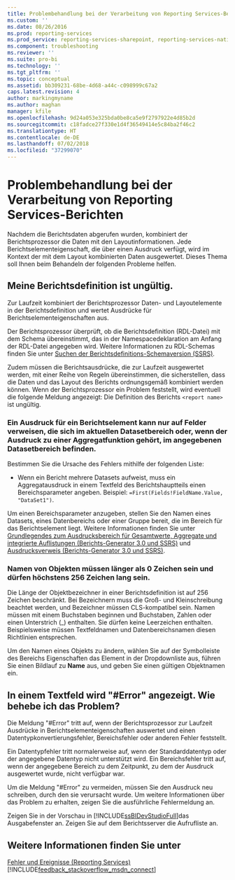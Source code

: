 ```yaml
---
title: Problembehandlung bei der Verarbeitung von Reporting Services-Berichten | Microsoft-Dokumentation
ms.custom: ''
ms.date: 08/26/2016
ms.prod: reporting-services
ms.prod_service: reporting-services-sharepoint, reporting-services-native
ms.component: troubleshooting
ms.reviewer: ''
ms.suite: pro-bi
ms.technology: ''
ms.tgt_pltfrm: ''
ms.topic: conceptual
ms.assetid: bb309231-68be-4d68-a44c-c098999c67a2
caps.latest.revision: 4
author: markingmyname
ms.author: maghan
manager: kfile
ms.openlocfilehash: 9d24a053e325bda0be8ca5e9f2797922e4d85b2d
ms.sourcegitcommit: c18fadce27f330e1d4f36549414e5c84ba2f46c2
ms.translationtype: HT
ms.contentlocale: de-DE
ms.lasthandoff: 07/02/2018
ms.locfileid: "37299070"
---
```

# <a name="troubleshoot-processing-of-reporting-services-reports"></a>Problembehandlung bei der Verarbeitung von Reporting Services-Berichten
Nachdem die Berichtsdaten abgerufen wurden, kombiniert der Berichtsprozessor die Daten mit den Layoutinformationen. Jede Berichtselementeigenschaft, die über einen Ausdruck verfügt, wird im Kontext der mit dem Layout kombinierten Daten ausgewertet. Dieses Thema soll Ihnen beim Behandeln der folgenden Probleme helfen.   
  
## <a name="my-report-definition-is-not-valid"></a>Meine Berichtsdefinition ist ungültig.  
Zur Laufzeit kombiniert der Berichtsprozessor Daten- und Layoutelemente in der Berichtsdefinition und wertet Ausdrücke für Berichtselementeigenschaften aus.   
  
Der Berichtsprozessor überprüft, ob die Berichtsdefinition (RDL-Datei) mit dem Schema übereinstimmt, das in der Namespacedeklaration am Anfang der RDL-Datei angegeben wird. Weitere Informationen zu RDL-Schemas finden Sie unter [Suchen der Berichtsdefinitions-Schemaversion (SSRS)](../../reporting-services/reports/find-the-report-definition-schema-version-ssrs.md).  
  
Zudem müssen die Berichtsausdrücke, die zur Laufzeit ausgewertet werden, mit einer Reihe von Regeln übereinstimmen, die sicherstellen, dass die Daten und das Layout des Berichts ordnungsgemäß kombiniert werden können. Wenn der Berichtsprozessor ein Problem feststellt, wird eventuell die folgende Meldung angezeigt: Die Definition des Berichts `<report name>` ist ungültig.  
  
### <a name="report-item-expressions-can-only-refer-to-fields-within-the-current-dataset-scope-or-if-inside-an-aggregate-the-specified-dataset-scope"></a>Ein Ausdruck für ein Berichtselement kann nur auf Felder verweisen, die sich im aktuellen Datasetbereich oder, wenn der Ausdruck zu einer Aggregatfunktion gehört, im angegebenen Datasetbereich befinden.  
  
Bestimmen Sie die Ursache des Fehlers mithilfe der folgenden Liste:  
* Wenn ein Bericht mehrere Datasets aufweist, muss ein Aggregatausdruck in einem Textfeld des Berichtshauptteils einen Bereichsparameter angeben. Beispiel: `=First(Fields!FieldName.Value, "DataSet1")`.  
  
Um einen Bereichsparameter anzugeben, stellen Sie den Namen eines Datasets, eines Datenbereichs oder einer Gruppe bereit, die im Bereich für das Berichtselement liegt. Weitere Informationen finden Sie unter [Grundlegendes zum Ausdrucksbereich für Gesamtwerte, Aggregate und integrierte Auflistungen (Berichts-Generator 3.0 und SSRS)](../../reporting-services/report-design/expression-scope-for-totals-aggregates-and-built-in-collections.md) und [Ausdrucksverweis (Berichts-Generator 3.0 und SSRS)](../../reporting-services/report-design/expression-reference-report-builder-and-ssrs.md).  
  
### <a name="names-of-objects-must-be-greater-than-0-and-less-than-or-equal-to-256-characters"></a>Namen von Objekten müssen länger als 0 Zeichen sein und dürfen höchstens 256 Zeichen lang sein.  
Die Länge der Objektbezeichner in einer Berichtsdefinition ist auf 256 Zeichen beschränkt. Bei Bezeichnern muss die Groß- und Kleinschreibung beachtet werden, und Bezeichner müssen CLS-kompatibel sein. Namen müssen mit einem Buchstaben beginnen und Buchstaben, Zahlen oder einen Unterstrich (_) enthalten. Sie dürfen keine Leerzeichen enthalten. Beispielsweise müssen Textfeldnamen und Datenbereichsnamen diesen Richtlinien entsprechen.   
  
Um den Namen eines Objekts zu ändern, wählen Sie auf der Symbolleiste des Bereichs Eigenschaften das Element in der Dropdownliste aus, führen Sie einen Bildlauf zu **Name** aus, und geben Sie einen gültigen Objektnamen ein.   
  
## <a name="a-text-box-displays-error-how-do-i-fix-it"></a>In einem Textfeld wird "#Error" angezeigt. Wie behebe ich das Problem?  
Die Meldung "#Error" tritt auf, wenn der Berichtsprozessor zur Laufzeit Ausdrücke in Berichtselementeigenschaften auswertet und einen Datentypkonvertierungsfehler, Bereichsfehler oder anderen Fehler feststellt.   
  
Ein Datentypfehler tritt normalerweise auf, wenn der Standarddatentyp oder der angegebene Datentyp nicht unterstützt wird. Ein Bereichsfehler tritt auf, wenn der angegebene Bereich zu dem Zeitpunkt, zu dem der Ausdruck ausgewertet wurde, nicht verfügbar war.   
  
Um die Meldung "#Error" zu vermeiden, müssen Sie den Ausdruck neu schreiben, durch den sie verursacht wurde. Um weitere Informationen über das Problem zu erhalten, zeigen Sie die ausführliche Fehlermeldung an.   
  
Zeigen Sie in der Vorschau in [!INCLUDE[ssBIDevStudioFull](../../includes/ssbidevstudiofull.md)]das Ausgabefenster an. Zeigen Sie auf dem Berichtsserver die Aufrufliste an. 
  
  
## <a name="see-also"></a>Weitere Informationen finden Sie unter  
[Fehler und Ereignisse (Reporting Services)](../../reporting-services/troubleshooting/errors-and-events-reference-reporting-services.md)  
[!INCLUDE[feedback_stackoverflow_msdn_connect](../../includes/feedback-stackoverflow-msdn-connect.md)]

